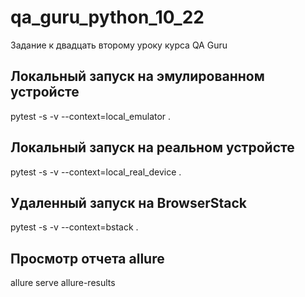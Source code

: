 # qa_guru_python_10_22
Задание к двадцать второму уроку курса QA Guru

## Локальный запуск на эмулированном устройсте
pytest -s -v --context=local_emulator .

## Локальный запуск на реальном устройсте
pytest -s -v --context=local_real_device .

## Удаленный запуск на BrowserStack
pytest -s -v --context=bstack .

## Просмотр отчета allure
allure serve allure-results